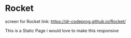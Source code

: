 # Rocket
screen for Rocket
link: https://dr-codeprog.github.io/Rocket/

This is a Static Page i would love to make this responsive 


